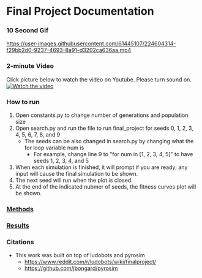 # Final Project Documentation

### 10 Second Gif
https://user-images.githubusercontent.com/61445107/224604314-f29bb2d0-9237-4693-8a91-d3202ca636aa.mp4

### 2-minute Video
Click picture below to watch the video on Youtube. Please turn sound on. 
[![Watch the video](https://user-images.githubusercontent.com/61445107/224827476-1bfbf500-9377-4d22-b7be-7fbb7dac0ef8.png)](https://youtu.be/N2lWwNe4Q0U)

### How to run 
1. Open constants.py to change number of generations and population size
2. Open search.py and run the file to run final_project for seeds 0, 1, 2, 3, 4, 5, 6, 7, 8, and 9
    - The seeds can be also changed in search.py by changing what the for loop variable num is 
        - For example, change line 9 to "for num in [1, 2, 3, 4, 5]" to have seeds 1, 2, 3, 4, and 5
3. When each simulation is finished, it will prompt if you are ready; any input will cause the final simulation to be shown.
4. The next seed will run when the plot is closed. 
5. At the end of the indicated nubmer of seeds, the fitness curves plot will be shown. 

### [Methods](docs/methods.md)

### [Results](docs/results.md)

### Citations 
- This work was built on top of ludobots and pyrosim
    - https://www.reddit.com/r/ludobots/wiki/finalproject/
    - https://github.com/jbongard/pyrosim 
